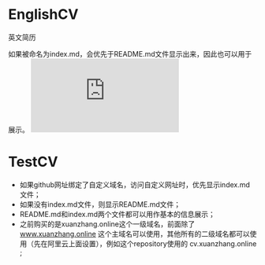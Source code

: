 # EnglishCV
英文简历

如果被命名为index.md，会优先于README.md文件显示出来，因此也可以用于展示。
<embed src="https://github.com/xuanzhang19/EnglishCV/blob/master/abc.pdf" type="application/pdf" />

# TestCV
- 如果github网址绑定了自定义域名，访问自定义网址时，优先显示index.md文件；  
- 如果没有index.md文件，则显示README.md文件；  
- README.md和index.md两个文件都可以用作基本的信息展示；  
- 之前购买的是xuanzhang.online这个一级域名，前面除了 www.xuanzhang.online 这个主域名可以使用，其他所有的二级域名都可以使用（先在阿里云上面设置），例如这个repository使用的 cv.xuanzhang.online ;


